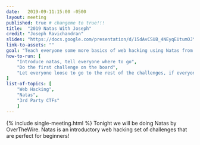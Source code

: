 ```yaml
---
date:   2019-09-11:15:00 -0500
layout: meeting
published: true # changeme to true!!!
title:  "2019 Natas With Joseph"
credit: "Joseph Ravichandran"
slides: "https://docs.google.com/presentation/d/15dAvCSUB_4NEyqEUtumOJYVFgF2ugYmGhhsRywCs7ko/"
link-to-assets: ""
goal: "Teach everyone some more basics of web hacking using Natas from overthewire"
how-to-run: [
	"Introduce natas, tell everyone where to go",
	"Do the first challenge on the board",
	"Let everyone loose to go to the rest of the challenges, if everyone needs one praticular chal, show it on the board"
]
list-of-topics: [
	"Web Hacking",
	"Natas",
	"3rd Party CTFs"
	]
---
```


{% include single-meeting.html  %}
Tonight we will be doing Natas by OverTheWire. Natas is an introductory web hacking set of challenges that are perfect for beginners!
